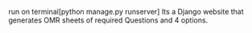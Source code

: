 run on terminal[python manage.py runserver]
Its a Django website that generates OMR sheets of required Questions and 4 options.
